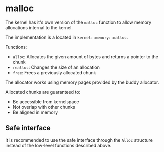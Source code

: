 # malloc

The kernel has it's own version of the `malloc` function to allow memory allocations internal to the kernel.

The implementation is a located in `kernel::memory::malloc`.

Functions:
- `alloc`: Allocates the given amount of bytes and returns a pointer to the chunk
- `realloc`: Changes the size of an allocation
- `free`: Frees a previously allocated chunk

The allocator works using memory pages provided by the buddy allocator.

Allocated chunks are guaranteed to:
- Be accessible from kernelspace
- Not overlap with other chunks
- Be aligned in memory



## Safe interface

It is recommended to use the safe interface through the `Alloc` structure instead of the low-level functions described above.
